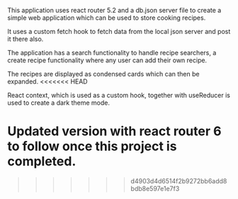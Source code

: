 This application uses react router 5.2 and a db.json server file to create a simple web application which can be used to store cooking recipes. 

It uses a custom fetch hook to fetch data from the local json server and post it there also. 

The application has a search functionality to handle recipe searchers, a create recipe functionality where any user can add their own recipe. 

The recipes are displayed as condensed cards which can then be expanded. 
<<<<<<< HEAD

React context, which is used as a custom hook, together with useReducer is used to create a dark theme mode. 

Updated version with react router 6 to follow once this project is completed. 
=======
>>>>>>> d4903d4d6514f2b9272bb6add8bdb8e597e1e7f3
